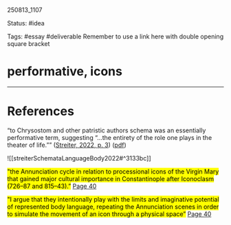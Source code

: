 
250813_1107

Status: #idea

Tags: #essay #deliverable
Remember to use a link here with double opening square bracket
# performative, icons



---
# References
“to Chrysostom and other patristic authors schema was an essentially performative term, suggesting “...the entirety of the role one plays in the theater of life.”” ([Streiter, 2022, p. 3](zotero://select/library/items/USZKS6MZ)) ([pdf](zotero://open-pdf/library/items/B79WZSND?page=21&annotation=WK2XM7B9))

![[streiterSchemataLanguageBody2022#^3133bc]]

<mark class="hltr-yellow">"the Annunciation cycle in  relation to processional icons of the Virgin Mary that gained major cultural importance in  Constantinople after Iconoclasm (726–87 and 815–43).”</mark> [Page 40](zotero://open-pdf/library/items/B79WZSND?page=40&annotation=JFCWWY2C) 

<mark class="hltr-yellow">"I argue that they intentionally play with the limits and imaginative potential of represented body language, repeating the Annunciation scenes in order to simulate the movement of an icon through a physical space”</mark> [Page 40](zotero://open-pdf/library/items/B79WZSND?page=40&annotation=68LZWAS3) 